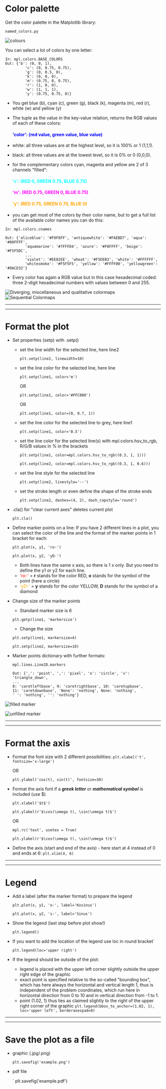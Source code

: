 # __Color palette__

Get the color palette in the Matplotlib library:

    named_colors.py 

![colours](https://github.com/IronMan2483/All_About_Basics/blob/main/Images/colour_palettes.png)

You can select a lot of colors by one letter:

`````````
In: mpl.colors.BASE_COLORS
Out: {'b': (0, 0, 1),
         'c': (0, 0.75, 0.75),
         'g': (0, 0.5, 0),
         'k': (0, 0, 0),
         'm': (0.75, 0, 0.75),
         'r': (1, 0, 0),
         'w': (1, 1, 1),
         'y': (0.75, 0.75, 0)}
`````````

* You get blue (b), cyan (c), green (g), black (k), magenta (m), red (r), white (w) and yellow (y) 
* The tuple as the value in the key-value relation, returns the RGB values of each of these colors:         
    #### <span style='color:blue'>__'color': (red value, green value, blue value)__</span>

* white: all three values are at the highest level, so it is 100% or 1 (1,1,1).
* black: all three values are at the lowest level, so it is 0% or 0 (0,0,0).
* for the complementary colors cyan, magenta and yellow are 2 of 3 channels "filled": 
    #### <span style='color:cyan'>__'c': (RED 0, GREEN 0.75, BLUE 0.75)__</span>
    #### <span style='color:magenta'>__'m': (RED 0.75, GREEN 0, BLUE 0.75)__</span>
    #### <span style='color:orange'>__'y': (RED 0.75, GREEN 0.75, BLUE 0)__</span>


* you can get most of the colors by their color name, but to get a full list of the available color names you can do this:

``````````
In: mpl.colors.cnames

Out: {'aliceblue': '#F0F8FF', 'antiquewhite': '#FAEBD7', 'aqua': '#00FFFF',
         'aquamarine': '#7FFFD4', 'azure': '#F0FFFF', 'beige': '#F5F5DC',
         ...
         'violet': '#EE82EE', 'wheat': '#F5DEB3', 'white': '#FFFFFF',
         'whitesmoke': '#F5F5F5', 'yellow': '#FFFF00', 'yellowgreen': '#9ACD32'}
``````````

* Every color has again a RGB value but in this case hexadecimal coded: three 2-digit hexadecimal numbers with values between 0 and 255.

![Diverging, miscellaneous and qualitative colormaps](https://github.com/IronMan2483/All_About_Basics/blob/main/Images/colormaps.png)
![Sequential Colormaps](https://github.com/IronMan2483/All_About_Basics/blob/main/Images/sequential_colormaps.png)

---
---

# __Format the plot__

* Set properties (setp) with .setp() 
    * set the line width for the selected line, here line2

        `
        plt.setp(line2, linewidth=10)
        `
    * set the line color for the selected line, here line

        `
        plt.setp(line1, color='m')
        `
        
        OR
        
        `
        plt.setp(line1, color='#FFC000')
        `
        
        OR
        
        `
        plt.setp(line1, color=(0, 0.7, 1))
        `

    * set the line color for the selected line to grey, here line1

        `
        plt.setp(line1, color='0.5')
        `
    * set the line color for the selected line(s) with mpl.colors.hsv_to_rgb, R/G/B values in % in the brackets

        ```
        plt.setp(line1, color=mpl.colors.hsv_to_rgb((0.3, 1, 1)))
        
        plt.setp(line2, color=mpl.colors.hsv_to_rgb((0.3, 1, 0.6)))
        ```
    * set the line style for the selected line

        `
        plt.setp(line2, linestyle='--')
        `
    * set the stroke length or even define the shape of the stroke ends

        `
        plt.setp(line2, dashes=(4, 2), dash_capstyle='round')
        `

* .cla() for "clear current axes" deletes current plot
    
    `
    plt.cla()
    `

* Define marker points on a line: If you have 2 different lines in a plot, you can select the color of the line and the format of the marker points in 1 bracket for each:
    ```
    plt.plot(x, y1, 'ro-')

    plt.plot(x, y2, 'yD-')
    ```

    * Both lines have the same x axis, so there is 1 x only. But you need to define the y1 or y2 for each line. 
    * <span style='color:red'>'ro-'</span> = __r__ stands for the color RED, __o__ stands for the symbol of the point (here a circle)
    * <span style='color:orange'>'yD-' </span>= __y__ stands for the color YELLOW, __D__ stands for the symbol of a diamond 

* Change size of the marker points
    * Standard marker size is 6

    `
    plt.getp(line1, 'markersize')
    `

    * Change the size
    ```
    plt.setp(line1, markersize=4)

    plt.setp(line2, markersize=10)
    ```

* Marker points dictionary with further formats:
    ``````````
    mpl.lines.Line2D.markers
    
    Out: {'.': 'point', ',': 'pixel', 'o': 'circle', 'v': 'triangle_down',
    ...
    8: 'caretleftbase', 9: 'caretrightbase', 10: 'caretupbase',
    11: 'caretdownbase', 'None': 'nothing', None: 'nothing',
    ' ': 'nothing', '': 'nothing'}
    ```````````

![filled marker](https://github.com/IronMan2483/All_About_Basics/blob/main/Images/matplotlib_filled_marker.png)

![unfilled marker](https://github.com/IronMan2483/All_About_Basics/blob/main/Images/matplotlib_unfilled_marker.png)

---
---

# __Format the axis__

* Format the font size with 2 different possibilities:
    `
    plt.xlabel('t', fontsize='x-large')
    `
    
    OR

    `
    plt.ylabel('cos(t), sin(t)', fontsize=30)
    `
* Format the axis font if a ___greek letter___ or ___mathematical symbol___ is included (use $)

    ```
    plt.xlabel('$t$')

    plt.ylabel(r'$\cos(\omega t), \sin(\omega t)$')
    ```

    OR

    ```
    mpl.rc('text', usetex = True)

    plt.ylabel(r'$\cos(\omega t), \sin(\omega t)$')
    ```
* Define the axis (start and end of the axis) - here start at 4 instead of 0 and ends at 6:
    `
    plt.xlim(4, 6)
    `

---
---

# __Legend__

* Add a label (after the marker format) to prepare the legend
    ```
    plt.plot(x, y1, 'o-', label='Kosinus')

    plt.plot(x, y2, 's-', label='Sinus')
    ```
* Show the legend (last step before plot show!)

    `
    plt.legend()
    `
* If you want to add the location of the legend use loc in round bracket`

    `
    plt.legend(loc='upper right')
    `
* If the legend should be outside of the plot:   
    * legend is placed with the upper left corner slightly outside the upper right edge of the graphic
    * exact point is specified relative to the so-called "bounding box", which has here always the horizontal and vertical length 1, thus is independent of the problem coordinates, which run here in horizontal direction from 0 to 10 and in vertical direction from -1 to 1. 
    * point (1.02, 1) thus lies as claimed slightly to the right of the upper right corner of the graphic
    `
    plt.legend(bbox_to_anchor=(1.02, 1), loc='upper left', borderaxespad=0)
    `
---
---

# __Save the plot as a file__

* graphic (.jpg/.png) 

    `
    plt.savefig('example.png')
    `
* pdf file

    `
    plt.savefig('example.pdf')
